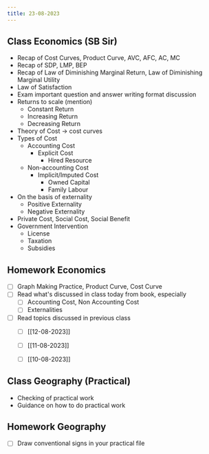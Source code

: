 ```yaml
---
title: 23-08-2023
---
```


## Class Economics (SB Sir)
- Recap of Cost Curves, Product Curve, AVC, AFC, AC, MC
- Recap of SDP, LMP, BEP
- Recap of Law of Diminishing Marginal Return, Law of Diminishing Marginal Utility
- Law of Satisfaction
- Exam important question and answer writing format discussion
- Returns to scale (mention)
	- Constant Return
	- Increasing Return
	- Decreasing Return
- Theory of Cost -> cost curves
- Types of Cost
	- Accounting Cost
		- Explicit Cost
			- Hired Resource
	- Non-accounting Cost
		- Implicit/Imputed Cost
			- Owned Capital 
			- Family Labour
- On the basis of externality
	- Positive Externality
	- Negative Externality
- Private Cost, Social Cost, Social Benefit
- Government Intervention
	- License
	- Taxation
	- Subsidies


## Homework Economics
- [ ] Graph Making Practice, Product Curve, Cost Curve
- [ ] Read what's discussed in class today from book, especially
	- [ ] Accounting Cost, Non Accounting Cost
	- [ ] Externalities
- [ ] Read topics discussed in previous class
	- [ ] [[12-08-2023]]
	- [ ] [[11-08-2023]]
	- [ ] [[10-08-2023]]



## Class Geography (Practical)
- Checking of practical work 
- Guidance on how to do practical work


## Homework Geography
- [ ] Draw conventional signs in your practical file